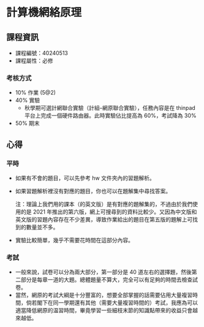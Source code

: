 # 計算機網絡原理

## 課程資訊

* 課程編號：40240513
* 課程屬性：必修

### 考核方式

* 10% 作業 (5@2)
* 40% 實驗
  * 秋學期可選計網聯合實驗（計組–網原聯合實驗），任務內容是在 thinpad 平台上完成一個硬件路由器。此時實驗佔比提高為 60%，考試降為 30%
* 50% 期末



## 心得

### 平時

* 如果有不會的題目，可以先參考 hw 文件夾內的習題解析。

* 如果習題解析裡沒有對應的題目，你也可以在題解集中尋找答案。

  注：理論上我們用的課本（的英文版）是有對應的題解集的，不過由於我們使用的是 2021 年推出的第六版，網上可搜尋到的資料比較少。又因為中文版和英文版的習題內容存在不少差異，導致作業給出的題目在第五版的題解上可找到的數量並不多。

* 實驗比較簡單，幾乎不需要花時間在這部分內容。



### 考試

* 一般來說，試卷可以分為兩大部分，第一部分是 40 道左右的選擇題，然後第二部分是每章一道的大題。總體題量不算大，完全可以有足夠的時間去檢查試卷。
* 當然，網原的考試大綱是十分豐富的，想要全部掌握的話需要佔用大量複習時間，倘若閣下在同一學期還有其他（需要大量複習時間的）考試，我應為可以適當降低網原的温習時間，畢竟學習一些細枝末節的知識點帶來的收益只會越來越低。

